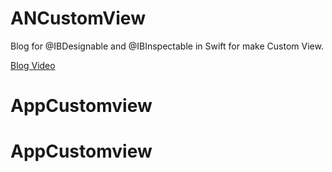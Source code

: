 # ANCustomView
Blog for @IBDesignable and @IBInspectable in Swift for make Custom View.

[Blog Video](https://youtu.be/7LyEqvAiz_A)
# AppCustomview
# AppCustomview
